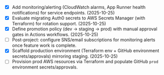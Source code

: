 - [x] Add monitoring/alerting (CloudWatch alarms, App Runner health notifications) for service endpoints. (2025-10-25)
- [x] Evaluate migrating Auth0 secrets to AWS Secrets Manager (with Terraform) for rotation support. (2025-10-25)
- [x] Define promotion policy (dev → staging → prod) with manual approval gates in Actions workflows. (2025-10-25)
- [ ] Post-project: configure SNS/email subscriptions for monitoring alerts once feature work is complete.
- [x] Scaffold production environment (Terraform env + GitHub environment secrets/approvals) mirroring staging. (2025-10-25)
- [ ] Provision prod AWS resources via Terraform and populate GitHub `prod` environment secrets/approvals.
